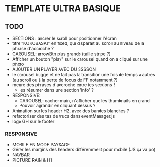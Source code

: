 # TEMPLATE ULTRA BASIQUE

## TODO

<!-- - Faire de la navbar un composant JS autonome, en OOP -->
- SECTIONS : ancrer le scroll pour positionner l'écran
- titre "KOKOBASAI" en fixed, qui disparaît au scroll au niveau de la phrase d'accroche ?
- CAROUSEL: arrowBtn plus grands (taille stripe ?)
- Afficher un bouton "play" sur le carousel quand on a cliqué sur une photo
- AJOUTER UN PLAYER AVEC DU SSSSON
- le carousel bugge et ne fait pas la transition une fois de temps à autres (au scroll ou à la perte de focus de FF notamment ?)
- mettre des phrases d'accroche entre les sections ?
  - les résumer dans une section 'info' ?
- RESPONSIVE:
  - CAROUSEL: cacher main, n'afficher que les thumbnails en grand
  - Pouvoir agrandir en cliquant dessus ?
- Animation sur les header H2, avec des bandes blanches ?
- refactoriser des tas de trucs dans eventManager.js
- logo GH sur le footer

### RESPONSIVE

- MOBILE EN MODE PAYSAGE
- Gérer les margins des headers différemment pour mobile (JS ça va po)
- NAVBAR
- PICTURE RAIN & H1
